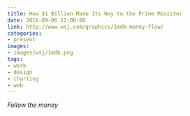 ```yaml
---
title: How $1 Billion Made Its Way to the Prime Minister
date: 2016-09-06 12:00:00
link: http://www.wsj.com/graphics/1mdb-money-flow/
categories:
- present
images:
- images/wsj/1mdb.png
tags:
- work
- design
- charting
- web
---
```

*Follow the money*
